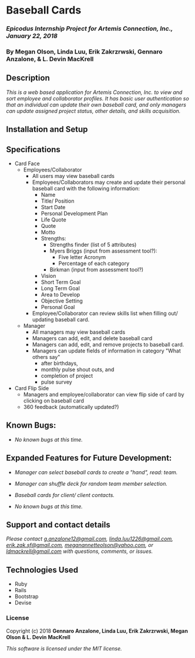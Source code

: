 # Baseball Cards

### _Epicodus Internship Project for Artemis Connection, Inc., January 22, 2018_

### By Megan Olson, Linda Luu, Erik Zakrzrwski, Gennaro Anzalone, & L. Devin MacKrell

## Description

_This is a web based application for Artemis Connection, Inc. to view and sort employee and collaborator profiles. It has basic user authentication so that an individual can update their own baseball card, and only managers can update assigned project status, other details, and skills acquisition._

## Installation and Setup

<!-- To install on your own machine, follow the instructions below:

* Clone this repository.

* Run the following commands in the project root directory:
  ```
  bundle update
  rake db:setup
  rails db:seed
  rails s
  ```
* Open ```localhost:3000``` in your web browser
* **To give an account admin privileges:**
  * In the project root run ```rails c```
  * Then run:
    ```ruby
    User.find_by(email: "[account email address]").update(admin: true)
    ```
  * The account will now have admin access to the app. -->

## Specifications

* Card Face
  * Employees/Collaborator  
    * All users may view baseball cards
    * Employees/Collaborators may create and update their personal baseball card with the following information:
      * Name
      * Title/ Position
      * Start Date
      * Personal Development Plan
      * Life Quote
      * Quote
      * Motto
      * Strengths:
        * Strengths finder (list of 5 attributes)
        * Myers Briggs (input from assessment tool?):
          * Five letter Acronym
          * Percentage of each category
        * Birkman (input from assessment tool?)
      * Vision
      * Short Term Goal
      * Long Term Goal
      * Area to Develop
      * Objective Setting
      * Personal Goal  
    * Employee/Collaborator can review skills list when filling out/ updating baseball card.  
  * Manager
    * All managers may view baseball cards
    * Managers can add, edit, and delete baseball card
    * Managers can add, edit, and remove projects to baseball card.
    * Managers can update fields of information in category "What others say"
      * after birthdays,
      * monthly pulse shout outs, and
      * completion of project
      * pulse survey
* Card Flip Side
  * Managers and employee/collaborator can view flip side of card by clicking on baseball card
  * 360 feedback (automatically updated?)
  

## Known Bugs:

* _No known bugs at this time._

## Expanded Features for Future Development:

* _Manager can select baseball cards to create a "hand", read: team._
* _Manager can shuffle deck for random team member selection._
* _Baseball cards for client/ client contacts._

* _No known bugs at this time._

## Support and contact details

_Please contact [g.anzalone12@gmail.com](mailto:g.anzalone12@gmail.com), [linda.luu1226@gmail.com](mailto:linda.luu1226@gmail.com), [erik.zak.sf@gmail.com](mailto:erik.zak.sf@gmail.com), [meganannetteolson@yahoo.com](mailto:meganannetteolson@yahoo.com), or [ldmackrell@gmail.com](mailto:ldmackrell@gmail.com) with questions, comments, or issues._

## Technologies Used

* Ruby
* Rails
* Bootstrap
* Devise

### License

Copyright (c) 2018 **Gennaro Anzalone, Linda Luu, Erik Zakrzrwski, Megan Olson & L. Devin MacKrell**

*This software is licensed under the MIT license.*
